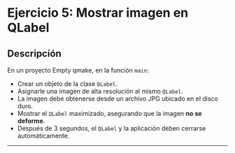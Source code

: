 # Ejercicio 5: Mostrar imagen en QLabel

## Descripción

En un proyecto Empty qmake, en la función `main`:

- Crear un objeto de la clase `QLabel`.
- Asignarle una imagen de alta resolución al mismo `QLabel`.
- La imagen debe obtenerse desde un archivo JPG ubicado en el disco duro.
- Mostrar el `QLabel` maximizado, asegurando que la imagen **no se deforme**.
- Después de 3 segundos, el `QLabel` y la aplicación deben cerrarse automáticamente.

---
